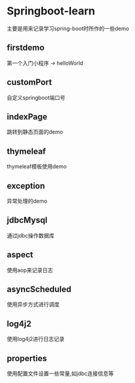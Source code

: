 # Springboot-learn
主要是用来记录学习spring-boot时所作的一些demo
## firstdemo
第一个入门小程序 -> helloWorld
## customPort
自定义springboot端口号
## indexPage
跳转到静态页面的demo
## thymeleaf
thymeleaf模板使用demo
## exception
异常处理的demo
## jdbcMysql
通过jdbc操作数据库
## aspect
使用aop来记录日志
## asyncScheduled
使用异步方式进行调度
## log4j2
使用log4j2进行日志记录
## properties
使用配置文件设置一些常量,如jdbc连接信息等



